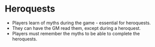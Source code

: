 # Heroquests

* Players learn of myths during the game - essential for heroquests.
* They can have the GM read them, except during a heroquest.
* Players must remember the myths to be able to complete the heroquests.